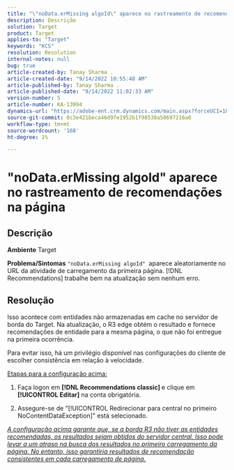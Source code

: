 ```yaml
---
title: "\"noData.erMissing algoId\" aparece no rastreamento de recomendações na página"
description: Descrição
solution: Target
product: Target
applies-to: "Target"
keywords: "KCS"
resolution: Resolution
internal-notes: null
bug: true
article-created-by: Tanay Sharma .
article-created-date: "9/14/2022 10:55:48 AM"
article-published-by: Tanay Sharma .
article-published-date: "9/14/2022 11:02:33 AM"
version-number: 5
article-number: KA-13994
dynamics-url: "https://adobe-ent.crm.dynamics.com/main.aspx?forceUCI=1&pagetype=entityrecord&etn=knowledgearticle&id=e3d763c7-1b34-ed11-9db1-002248086735"
source-git-commit: 0c3e421beca46d9fe1952b1f98538a50697216a0
workflow-type: tm+mt
source-wordcount: '168'
ht-degree: 1%

---
```


# &quot;noData.erMissing algoId&quot; aparece no rastreamento de recomendações na página

## Descrição

<b>Ambiente</b>
Target


<b>Problema/Sintomas</b>
`"noData.erMissing algoId"`  aparece aleatoriamente no URL da atividade de carregamento da primeira página. [!DNL Recommendations] trabalhe bem na atualização sem nenhum erro.


## Resolução


Isso acontece com entidades não armazenadas em cache no servidor de borda do Target. Na atualização, o R3 edge obtém o resultado e fornece recomendações de entidade para a mesma página, o que não foi entregue na primeira ocorrência.

Para evitar isso, há um privilégio disponível nas configurações do cliente de escolher consistência em relação à velocidade.



<u>Etapas para a configuração acima:</u>

1. Faça logon em <b>[!DNL Recommendations classic] </b>e clique em <b>[!UICONTROL Editar]</b> na conta obrigatória.

2. Assegure-se de &quot;[!UICONTROL Redirecionar para central no primeiro NoContentDataException]&quot; está selecionado.

*<u>A configuração acima garante que, se a borda R3 não tiver as entidades recomendadas, os resultados sejam obtidos do servidor central. Isso pode levar a um atraso na busca dos resultados no primeiro carregamento da página. No entanto, isso garantiria resultados de recomendação consistentes em cada carregamento de página.</u>*


